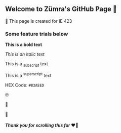 ## Welcome to Zümra's GitHub Page 🦦

📕 This page is created for IE 423


### Some feature trials below

**This is a bold text**

_This is an italic text_

This is a <sub>subscript</sub> text

This is a <sup>superscript</sup> text

HEX Code: `#83AEED`


🤓


👾


🌝


#### _Thank you for scrolling this far_ ❤️‍🔥
